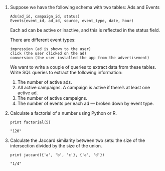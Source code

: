 1. Suppose we have the following schema with two tables: Ads and Events

    ```
    Ads(ad_id, campaign_id, status)
    Events(event_id, ad_id, source, event_type, date, hour)
    ```

    Each ad can be active or inactive, and this is reflected in the status field.

    There are different event types:

    ```
    impression (ad is shown to the user)
    click (the user clicked on the ad)
    conversion (the user installed the app from the advertisement)
    ```

    We want to write a couple of queries to extract data from these tables. Write SQL queries to extract the following information:

    1) The number of active ads.
    2) All active campaigns. A campaign is active if there’s at least one active ad.
    3) The number of active campaigns.
    4) The number of events per each ad — broken down by event type.

1. Calculate a factorial of a number using Python or R.

   ```
   print factorial(5)

   "120"
   ```

1. Calculate the Jaccard similarity between two sets: the size of the intersection divided by the size of the union.

   ```
   print jaccard({'a', 'b', 'c'}, {'a', 'd'})

   "1/4"
   ```
